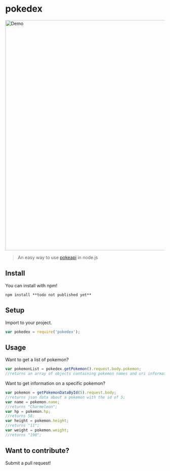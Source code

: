 # pokedex
<img width="728" src="http://i.imgur.com/SHuavFt.png?1" alt="Demo">

> An easy way to use [pokeapi](http://pokeapi.co/) in node.js

## Install

You can install with npm!
```
npm install **todo not published yet**
```

## Setup

Import to your project.
```js
var pokedex = require('pokedex');
```

## Usage

Want to get a list of pokemon?
```js
var pokemonList = pokedex.getPokemon().request.body.pokemon;
//returns an array of objects containing pokemon names and uri information.
```

Want to get information on a specific pokemon?
```js
var pokemon = getPokemonDataById(5).request.body;
//returns json data about a pokemon with the id of 5;
var name = pokemon.name;
//returns "Charmeleon";
var hp = pokemon.hp;
//returns 58;
var height = pokemon.height;
//returns "11";
var weight = pokemon.weight;
//returns "190";
```

## Want to contribute?

Submit a pull request!
